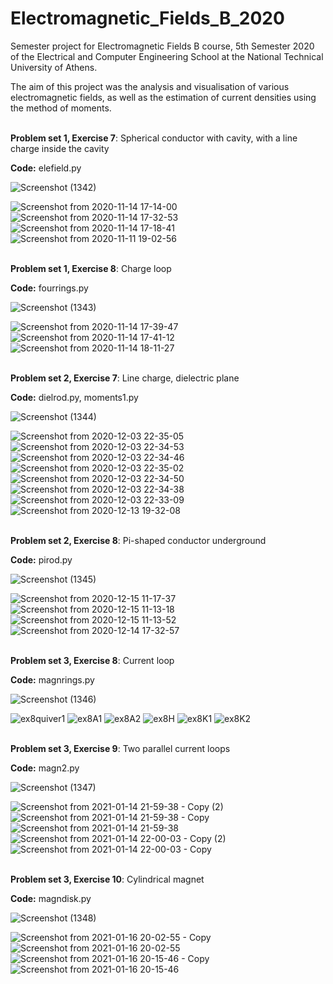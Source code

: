 # Electromagnetic_Fields_B_2020
Semester project for Electromagnetic Fields B course, 5th Semester 2020 of the Electrical and Computer Engineering School at the National Technical University of Athens.

The aim of this project was the analysis and visualisation of various electromagnetic fields, as well as the estimation of current densities using the method of moments.

\
**Problem set 1, Exercise 7**: Spherical conductor with cavity, with a line charge inside the cavity

**Code:** elefield.py

![Screenshot (1342)](https://user-images.githubusercontent.com/54019381/121806066-ef5c7600-cc56-11eb-920f-61ab803ff949.png)

![Screenshot from 2020-11-14 17-14-00](https://user-images.githubusercontent.com/54019381/121806123-51b57680-cc57-11eb-85a5-7be86cc6d3bd.png)
![Screenshot from 2020-11-14 17-32-53](https://user-images.githubusercontent.com/54019381/121806133-5bd77500-cc57-11eb-824b-1495c012ea42.png)
![Screenshot from 2020-11-14 17-18-41](https://user-images.githubusercontent.com/54019381/121806139-6134bf80-cc57-11eb-885f-0c8b77e1c8c0.png)
![Screenshot from 2020-11-11 19-02-56](https://user-images.githubusercontent.com/54019381/121806140-62fe8300-cc57-11eb-9bc8-d5e36618ab36.png)

\
**Problem set 1, Exercise 8**: Charge loop

**Code:** fourrings.py

![Screenshot (1343)](https://user-images.githubusercontent.com/54019381/121806339-1b2c2b80-cc58-11eb-8044-ed5333c5d225.png)

![Screenshot from 2020-11-14 17-39-47](https://user-images.githubusercontent.com/54019381/121806344-241cfd00-cc58-11eb-9bcb-9cf6fa5ca245.png)
![Screenshot from 2020-11-14 17-41-12](https://user-images.githubusercontent.com/54019381/121806345-267f5700-cc58-11eb-9ebd-b3f8d981deae.png)
![Screenshot from 2020-11-14 18-11-27](https://user-images.githubusercontent.com/54019381/121806347-28e1b100-cc58-11eb-98f7-9dceb1d671ba.png)

\
**Problem set 2, Exercise 7**: Line charge, dielectric plane

**Code:** dielrod.py, moments1.py

![Screenshot (1344)](https://user-images.githubusercontent.com/54019381/121806493-b45b4200-cc58-11eb-961a-cb7483035f43.png)

![Screenshot from 2020-12-03 22-35-05](https://user-images.githubusercontent.com/54019381/121806499-be7d4080-cc58-11eb-905d-47cc9766d371.png)
![Screenshot from 2020-12-03 22-34-53](https://user-images.githubusercontent.com/54019381/121806507-c3da8b00-cc58-11eb-8f0e-22f09749233e.png)
![Screenshot from 2020-12-03 22-34-46](https://user-images.githubusercontent.com/54019381/121806517-c937d580-cc58-11eb-84f4-edb17c67a81d.png)
![Screenshot from 2020-12-03 22-35-02](https://user-images.githubusercontent.com/54019381/121806522-cfc64d00-cc58-11eb-9f73-ecdf0a99cea5.png)
![Screenshot from 2020-12-03 22-34-50](https://user-images.githubusercontent.com/54019381/121806524-d228a700-cc58-11eb-83a6-d59a905e79c0.png)
![Screenshot from 2020-12-03 22-34-38](https://user-images.githubusercontent.com/54019381/121806529-d6ed5b00-cc58-11eb-908d-e479c6c6dddf.png)
![Screenshot from 2020-12-03 22-33-09](https://user-images.githubusercontent.com/54019381/121806540-ecfb1b80-cc58-11eb-850e-850e5c0b07dc.png)
![Screenshot from 2020-12-13 19-32-08](https://user-images.githubusercontent.com/54019381/121806541-eff60c00-cc58-11eb-8085-879436979e08.png)

\
**Problem set 2, Exercise 8**: Pi-shaped conductor underground

**Code:** pirod.py

![Screenshot (1345)](https://user-images.githubusercontent.com/54019381/121806576-0ef49e00-cc59-11eb-8c95-cfcaf294d15a.png)

![Screenshot from 2020-12-15 11-17-37](https://user-images.githubusercontent.com/54019381/121806599-351a3e00-cc59-11eb-94e5-5d9f84fb26d6.png)
![Screenshot from 2020-12-15 11-13-18](https://user-images.githubusercontent.com/54019381/121806603-377c9800-cc59-11eb-953a-9a3458da702e.png)
![Screenshot from 2020-12-15 11-13-52](https://user-images.githubusercontent.com/54019381/121806605-39465b80-cc59-11eb-92e4-0db738219b97.png)
![Screenshot from 2020-12-14 17-32-57](https://user-images.githubusercontent.com/54019381/121806616-42372d00-cc59-11eb-8af4-3e0e7d8a202d.png)

\
**Problem set 3, Exercise 8**: Current loop

**Code:** magnrings.py

![Screenshot (1346)](https://user-images.githubusercontent.com/54019381/121806737-cbe6fa80-cc59-11eb-960b-0c37ac55f981.png)

![ex8quiver1](https://user-images.githubusercontent.com/54019381/121806746-d6a18f80-cc59-11eb-964b-94a7d43c0891.png)
![ex8A1](https://user-images.githubusercontent.com/54019381/121806759-e0c38e00-cc59-11eb-9619-a310f09dca9e.png)
![ex8A2](https://user-images.githubusercontent.com/54019381/121806766-e3be7e80-cc59-11eb-9f8f-a31bca53be93.png)
![ex8H](https://user-images.githubusercontent.com/54019381/121806770-e7520580-cc59-11eb-8236-7601e0b5322d.png)
![ex8K1](https://user-images.githubusercontent.com/54019381/121806780-efaa4080-cc59-11eb-9e6c-b99efad74b2d.png)
![ex8K2](https://user-images.githubusercontent.com/54019381/121806783-f2a53100-cc59-11eb-9174-68ba595b7ab8.png)

\
**Problem set 3, Exercise 9**: Two parallel current loops

**Code:** magn2.py

![Screenshot (1347)](https://user-images.githubusercontent.com/54019381/121807165-b377df80-cc5b-11eb-83e5-c63ad2c90f79.png)

![Screenshot from 2021-01-14 21-59-38 - Copy (2)](https://user-images.githubusercontent.com/54019381/121807187-ce4a5400-cc5b-11eb-8d35-4a6134441fac.png)
![Screenshot from 2021-01-14 21-59-38 - Copy](https://user-images.githubusercontent.com/54019381/121807189-d1dddb00-cc5b-11eb-9011-4085ba80ad05.png)
![Screenshot from 2021-01-14 21-59-38](https://user-images.githubusercontent.com/54019381/121807203-d86c5280-cc5b-11eb-90ac-5442cf4493ad.png)
![Screenshot from 2021-01-14 22-00-03 - Copy (2)](https://user-images.githubusercontent.com/54019381/121807205-d904e900-cc5b-11eb-964e-ec2659907865.png)
![Screenshot from 2021-01-14 22-00-03 - Copy](https://user-images.githubusercontent.com/54019381/121807207-d99d7f80-cc5b-11eb-87e5-36334e22f649.png)

\
**Problem set 3, Exercise 10**: Cylindrical magnet

**Code:** magndisk.py

![Screenshot (1348)](https://user-images.githubusercontent.com/54019381/121807256-081b5a80-cc5c-11eb-9c30-202763873f12.png)

![Screenshot from 2021-01-16 20-02-55 - Copy](https://user-images.githubusercontent.com/54019381/121807293-2d0fcd80-cc5c-11eb-86b0-41bbc4766e25.png)
![Screenshot from 2021-01-16 20-02-55](https://user-images.githubusercontent.com/54019381/121807295-2ed99100-cc5c-11eb-959d-803dd04bbf34.png)
![Screenshot from 2021-01-16 20-15-46 - Copy](https://user-images.githubusercontent.com/54019381/121807297-31d48180-cc5c-11eb-9ad6-2f507b629765.png)
![Screenshot from 2021-01-16 20-15-46](https://user-images.githubusercontent.com/54019381/121807300-36009f00-cc5c-11eb-96cd-91ddecfa7337.png)

